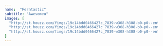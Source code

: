 ```yaml
---
name:  "Ferntastic"
subtitle: "Awesomeu"
images: [
  "http://st.houzz.com/fimgs/19c14bdd0466427c_7839-w308-h308-b0-p0--entry.jpg",
  "http://st.houzz.com/fimgs/19c14bdd0466427c_7839-w308-h308-b0-p0--entry.jpg",
  "http://st.houzz.com/fimgs/19c14bdd0466427c_7839-w308-h308-b0-p0--entry.jpg"
]
---
```

